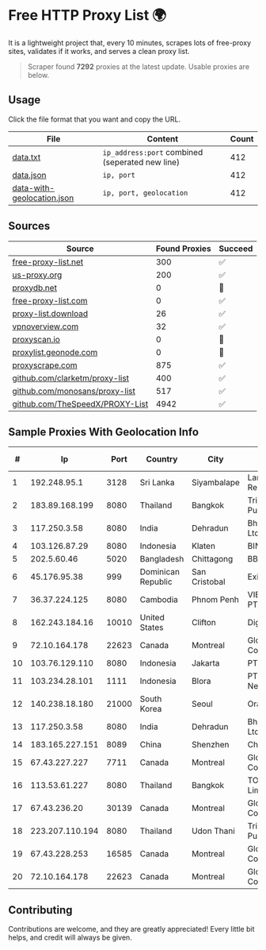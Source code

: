 
# Free HTTP Proxy List 🌍

It is a lightweight project that, every 10 minutes, scrapes lots of free-proxy sites, validates if it works, and serves a clean proxy list.


> Scraper found **7292** proxies at the latest update. Usable proxies are below.

## Usage

Click the file format that you want and copy the URL.


|File|Content|Count|
|----|-------|-----|
|[data.txt](https://raw.githubusercontent.com/themiralay/Proxy-List-World/master/data.txt)|`ip_address:port` combined (seperated new line)|412|
|[data.json](https://raw.githubusercontent.com/themiralay/Proxy-List-World/master/data.json)|`ip, port`|412|
|[data-with-geolocation.json](https://raw.githubusercontent.com/themiralay/Proxy-List-World/master/data-with-geolocation.json)|`ip, port, geolocation`|412|

## Sources

|Source|Found Proxies|Succeed|
|------|-------------|-------|
|[free-proxy-list.net](https://free-proxy-list.net)|300|✅|
|[us-proxy.org](https://www.us-proxy.org)|200|✅|
|[proxydb.net](http://proxydb.net)|0|🚫|
|[free-proxy-list.com](https://free-proxy-list.com/?page=&port=&type%5B%5D=http&type%5B%5D=https&up_time=0&search=Search)|0|✅|
|[proxy-list.download](https://www.proxy-list.download/HTTP)|26|✅|
|[vpnoverview.com](https://vpnoverview.com/privacy/anonymous-browsing/free-proxy-servers)|32|✅|
|[proxyscan.io](https://www.proxyscan.io)|0|🚫|
|[proxylist.geonode.com](https://proxylist.geonode.com/api/proxy-list?limit=300&page=1&sort_by=lastChecked&sort_type=desc&protocols=http,https)|0|🚫|
|[proxyscrape.com](https://api.proxyscrape.com/v2/?request=displayproxies&protocol=http&timeout=10000&country=all&ssl=all&anonymity=all)|875|✅|
|[github.com/clarketm/proxy-list](https://raw.githubusercontent.com/clarketm/proxy-list/master/proxy-list-raw.txt)|400|✅|
|[github.com/monosans/proxy-list](https://raw.githubusercontent.com/monosans/proxy-list/main/proxies/http.txt)|517|✅|
|[github.com/TheSpeedX/PROXY-List](https://raw.githubusercontent.com/TheSpeedX/PROXY-List/master/http.txt)|4942|✅|


## Sample Proxies With Geolocation Info

|#|Ip|Port|Country|City|Internet Service Provider|
|-|--|----|-------|----|-------------------------|
|1|192.248.95.1|3128|Sri Lanka|Siyambalape|Lanka Education and Research Network|
|2|183.89.168.199|8080|Thailand|Bangkok|Triple T Broadband Public Company Limited|
|3|117.250.3.58|8080|India|Dehradun|Bharat Sanchar Nigam Ltd|
|4|103.126.87.29|8080|Indonesia|Klaten|BINTANGPERKASAORION|
|5|202.5.60.46|5020|Bangladesh|Chittagong|BBTS-NEW|
|6|45.176.95.38|999|Dominican Republic|San Cristobal|Exito Vision Cable S.A.S|
|7|36.37.224.125|8080|Cambodia|Phnom Penh|VIETTEL (CAMBODIA) PTE., LTD|
|8|162.243.184.16|10010|United States|Clifton|DigitalOcean, LLC|
|9|72.10.164.178|22623|Canada|Montreal|GloboTech Communications|
|10|103.76.129.110|8080|Indonesia|Jakarta|PT Industri Kreatif Digital|
|11|103.234.28.101|1111|Indonesia|Blora|PT Agung Barokah Network|
|12|140.238.18.180|21000|South Korea|Seoul|Oracle Corporation|
|13|117.250.3.58|8080|India|Dehradun|Bharat Sanchar Nigam Ltd|
|14|183.165.227.151|8089|China|Shenzhen|Chinanet|
|15|67.43.227.227|7711|Canada|Montreal|GloboTech Communications|
|16|113.53.61.227|8080|Thailand|Bangkok|TOT Public Company Limited|
|17|67.43.236.20|30139|Canada|Montreal|GloboTech Communications|
|18|223.207.110.194|8080|Thailand|Udon Thani|Triple T Broadband Public Company Limited|
|19|67.43.228.253|16585|Canada|Montreal|GloboTech Communications|
|20|72.10.164.178|22623|Canada|Montreal|GloboTech Communications|



## Contributing

Contributions are welcome, and they are greatly appreciated! Every
little bit helps, and credit will always be given.

